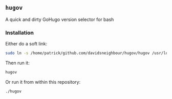 ## `hugov`

A quick and dirty GoHugo version selector for bash

### Installation

Either do a soft link:

```bash
sudo ln -s /home/patrick/github.com/davidsneighbour/hugov/hugov /usr/local/bin/
```

Then run it:

```bash
hugov
```

Or run it from within this repository:

```bash
./hugov
```
